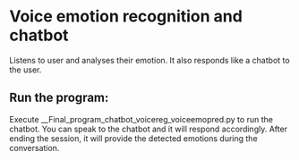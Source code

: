 # Voice emotion recognition and chatbot
Listens to user and analyses their emotion. It also responds like a chatbot to the user.
## Run the program:
Execute __Final_program_chatbot_voicereg_voiceemopred.py to run the chatbot. You can speak to the chatbot and it will respond accordingly. After ending the session, it will provide the detected emotions during the conversation.
